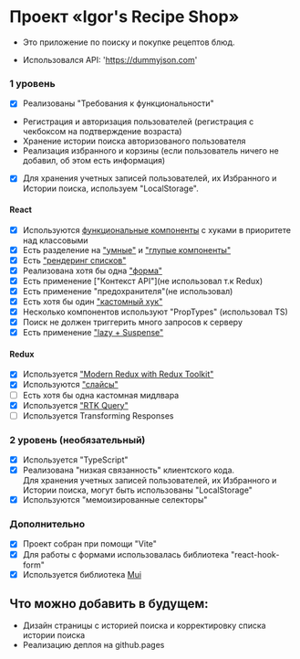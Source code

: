 # Проект «Igor's Recipe Shop»

 * Это приложение по поиску и покупке рецептов блюд.

- Использовался API: 'https://dummyjson.com'

### 1 уровень 

- [x] Реализованы "Требования к функциональности"

 * Регистрация и авторизация пользователей (регистрация с чекбоксом на подтверждение возраста)
 * Хранение истории поиска авторизованого пользователя
 * Реализация избранного и корзины (если пользователь ничего не добавил, об этом есть информация)

- [x] Для хранения учетных записей пользователей, их Избранного и Истории поиска, используем "LocalStorage".


#### React

- [x] Используются [функциональные компоненты](https://github.com/gavabatya/IgorRecipeDealerApp/blob/main/src/components/header/Header.tsx) c хуками в приоритете над классовыми
- [x] Есть разделение на ["умные"](https://github.com/gavabatya/IgorRecipeDealerApp/blob/main/src/features/recipeCard/RecipeCard.tsx) и ["глупые компоненты"](https://github.com/gavabatya/IgorRecipeDealerApp/blob/main/src/components/logo/Logo.tsx)
- [x] Есть ["рендеринг списков"](https://github.com/gavabatya/IgorRecipeDealerApp/blob/main/src/features/mainContent/MainPageContent.tsx)
- [x] Реализована хотя бы одна ["форма"](https://github.com/gavabatya/IgorRecipeDealerApp/blob/main/src/features/loginPageContent/LoginPageContent.tsx)
- [x] Есть применение ["Контекст API"](не использовал т.к Redux)
- [x] Есть применение "предохранителя"(не использовал)
- [x] Есть хотя бы один ["кастомный хук"](https://github.com/gavabatya/IgorRecipeDealerApp/blob/main/src/hooks/useAuth.ts)
- [x] Несколько компонентов используют "PropTypes" (использовал TS)
- [x] Поиск не должен триггерить много запросов к серверу
- [x] Есть применение ["lazy + Suspense"](https://github.com/gavabatya/IgorRecipeDealerApp/blob/main/src/features/mainContent/MainPageContent.tsx)

#### Redux

- [x] Используется ["Modern Redux with Redux Toolkit"](https://github.com/gavabatya/IgorRecipeDealerApp/blob/main/src/store/recipeApi/recipesApi.ts)
- [x] Используются ["слайсы"](https://github.com/gavabatya/IgorRecipeDealerApp/blob/main/src/store/favoritesStore/favotitesSlice.ts)
- [ ] Есть хотя бы одна кастомная мидлвара
- [x] Используется ["RTK Query"](https://github.com/gavabatya/IgorRecipeDealerApp/blob/main/src/store/recipeApi/recipesApi.ts)
- [ ] Используется Transforming Responses 

### 2 уровень (необязательный)

- [x] Используется "TypeScript"
- [x] Реализована "низкая связанность" клиентского кода. <br>
  Для хранения учетных записей пользователей, их Избранного и Истории поиска, могут быть использованы "LocalStorage"
- [x] Используются "мемоизированные селекторы"

### Дополнительно

- [x] Проект собран при помощи "Vite"
- [x] Для работы с формами использовалась библиотека "react-hook-form"
- [x] Используется библиотека [Mui](https://mui.com/)

## Что можно добавить в будущем:
 * Дизайн страницы с историей поиска и корректировку списка истории поиска
 * Реализацию деплоя на github.pages


